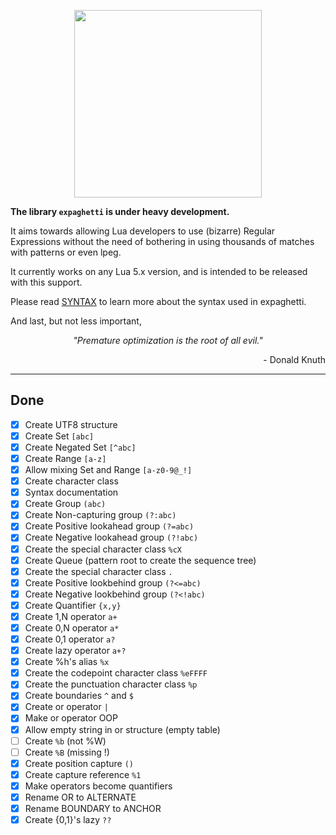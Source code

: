 <p align="center"><img src="https://i.imgur.com/Pc4Rzwe.png" height="300" /></p>

**The library `expaghetti` is under heavy development.**

It aims towards allowing Lua developers to use (bizarre) Regular Expressions without the need of bothering in using thousands of matches with patterns or even lpeg.

It currently works on any Lua 5.x version, and is intended to be released with this support.

Please read [SYNTAX](SYNTAX.md) to learn more about the syntax used in expaghetti.

And last, but not less important,
<p align="center"><i>"Premature optimization is the root of all evil."</i></p>
<p align="right">- Donald Knuth</p>

---

## Done
- [x] Create UTF8 structure
- [x] Create Set `[abc]`
- [x] Create Negated Set `[^abc]`
- [x] Create Range `[a-z]`
- [x] Allow mixing Set and Range `[a-z0-9@_!]`
- [x] Create character class
- [x] Syntax documentation
- [x] Create Group `(abc)`
- [x] Create Non-capturing group `(?:abc)`
- [x] Create Positive lookahead group `(?=abc)`
- [x] Create Negative lookahead group `(?!abc)`
- [x] Create the special character class `%cX`
- [x] Create Queue (pattern root to create the sequence tree)
- [x] Create the special character class `.`
- [x] Create Positive lookbehind group `(?<=abc)`
- [x] Create Negative lookbehind group `(?<!abc)`
- [x] Create Quantifier `{x,y}`
- [x] Create 1,N operator `a+`
- [x] Create 0,N operator `a*`
- [x] Create 0,1 operator `a?`
- [x] Create lazy operator `a+?`
- [x] Create %h's alias `%x`
- [x] Create the codepoint character class `%eFFFF`
- [x] Create the punctuation character class `%p`
- [x] Create boundaries `^` and `$`
- [x] Create or operator `|`
- [x] Make or operator OOP
- [x] Allow empty string in or structure (empty table)
- [ ] Create `%b` (not %W)
- [ ] Create `%B` (missing !)
- [x] Create position capture `()`
- [x] Create capture reference `%1`
- [x] Make operators become quantifiers
- [x] Rename OR to ALTERNATE
- [x] Rename BOUNDARY to ANCHOR
- [x] Create {0,1}'s lazy `??`